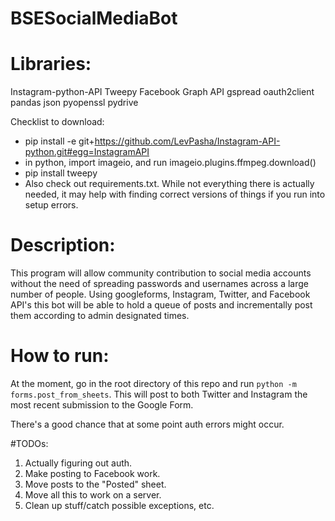 # BSESocialMediaBot

# Libraries:
Instagram-python-API 
Tweepy 
Facebook Graph API 
gspread 
oauth2client 
pandas 
json 
pyopenssl
pydrive

Checklist to download:
- pip install -e git+https://github.com/LevPasha/Instagram-API-python.git#egg=InstagramAPI
- in python, import imageio, and run imageio.plugins.ffmpeg.download()
- pip install tweepy
- Also check out requirements.txt. While not everything there is actually needed, it may help with finding correct versions of things if you run into setup errors.

# Description:
This program will allow community contribution to social media accounts without the need of spreading passwords and usernames across a large number of people.
Using googleforms, Instagram, Twitter, and Facebook API's this bot will be able to hold a queue of posts and incrementally post them according to admin designated times. 

# How to run:
At the moment, go in the root directory of this repo and run `python -m forms.post_from_sheets`. This will post to both Twitter and Instagram the most recent submission to the Google Form.

There's a good chance that at some point auth errors might occur.

#TODOs:
1. Actually figuring out auth.
2. Make posting to Facebook work.
3. Move posts to the "Posted" sheet.
4. Move all this to work on a server.
5. Clean up stuff/catch possible exceptions, etc.

